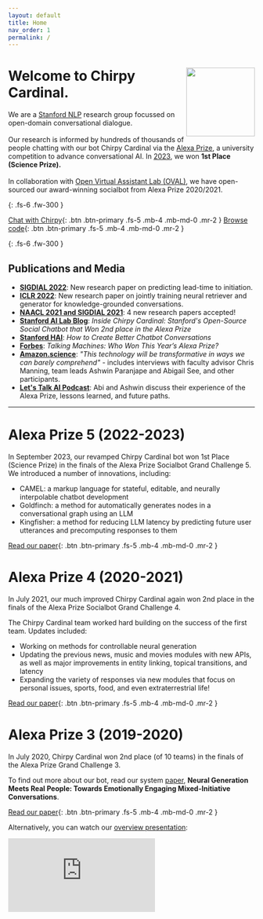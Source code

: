```yaml
---
layout: default
title: Home
nav_order: 1
permalink: /
---
```


<div>
<img style='float:right;' src="{{site.baseurl}}/assets/images/chirpy_logo_optimized.svg" width="140" height="140">
<h1 class='fs-9'> Welcome to <strong>Chirpy Cardinal</strong>. </h1>
We are a <a href="https://nlp.stanford.edu/">Stanford NLP</a> research group focussed on open-domain conversational dialogue. <br><br>
Our research is informed by hundreds of thousands of people chatting with our bot Chirpy Cardinal via the <a href="https://developer.amazon.com/alexaprize">Alexa Prize</a>, a university competition to advance conversational AI. In <a href="https://twitter.com/AmazonScience/status/1701697037807313148">2023</a>, we won <b>1st Place (Science Prize).</b><br><br>
In collaboration with <a href="https://oval.cs.stanford.edu">Open Virtual Assistant Lab (OVAL)</a>, we have open-sourced our award-winning socialbot from Alexa Prize 2020/2021. 
</div>

{: .fs-6 .fw-300 }

[Chat with Chirpy](http://20.80.185.97/static/index.html){: .btn .btn-primary .fs-5 .mb-4 .mb-md-0 .mr-2 }
[Browse code](https://github.com/stanfordnlp/chirpycardinal){: .btn .btn-primary .fs-5 .mb-4 .mb-md-0 .mr-2 }
<!--[View our repo](TBD){: .btn .fs-5 .mb-4 .mb-md-0 }-->

{: .fs-6 .fw-300 }

## Publications and Media
* [**SIGDIAL 2022**](https://aclanthology.org/2022.sigdial-1.22/): New research paper on predicting lead-time to initiation.
* [**ICLR 2022**](https://openreview.net/pdf?id=Vr_BTpw3wz): New research paper on jointly training neural retriever and generator for knowledge-grounded conversations.
* [**NAACL 2021 and SIGDIAL 2021**](/chirpycardinal/publications): 4 new research papers accepted! 
* [**Stanford AI Lab Blog**](https://ai.stanford.edu/blog/chirpy-cardinal/): _Inside Chirpy Cardinal: Stanford's Open-Source Social Chatbot that Won 2nd place in the Alexa Prize_
* [**Stanford HAI**](https://hai.stanford.edu/news/how-create-better-chatbot-conversations): _How to Create Better Chatbot Conversations_
* [**Forbes**](https://www.forbes.com/sites/craigsmith/2020/08/04/talking-machines-who-won-this-years-alexa-prize/#a3a73d54c40f): _Talking Machines: Who Won This Year’s Alexa Prize?_
* [**Amazon.science**](https://www.amazon.science/latest-news/amazon-announces-2020-alexa-prize-winner-emory-university): _"This technology will be transformative in ways we can barely comprehend"_ - includes interviews with faculty advisor Chris Manning, team leads Ashwin Paranjape and Abigail See, and other participants.
* [**Let's Talk AI Podcast**](https://aitalk.podbean.com/e/interview-alexa-prize/): Abi and Ashwin discuss their experience of the Alexa Prize, lessons learned, and future paths.

---

# Alexa Prize 5 (2022-2023)

In September 2023, our revamped Chirpy Cardinal bot won 1st Place (Science Prize) in the finals of the Alexa Prize Socialbot Grand Challenge 5. We introduced a number of innovations, including:
- CAMEL: a markup language for stateful, editable, and neurally interpolable chatbot development
- Goldfinch: a method for automatically generates nodes in a conversational graph using an LLM 
- Kingfisher: a method for reducing LLM latency by predicting future user utterances and precomputing responses to them

[Read our paper](https://assets.amazon.science/c6/bc/589db16944f1a185305802f8393e/chirpy-cardinal-dialogue-distillery-crafting-interpolable-interpretable-and-introspectable-dialogue-from-llms.pdf){: .btn .btn-primary .fs-5 .mb-4 .mb-md-0 .mr-2 }


# Alexa Prize 4 (2020-2021)

In July 2021, our much improved Chirpy Cardinal again won 2nd place in the finals of the Alexa Prize Socialbot Grand Challenge 4.

The Chirpy Cardinal team worked hard building on the success of the first team. Updates included:

- Working on methods for controllable neural generation
- Updating the previous news, music and movies modules with new APIs, as well as major improvements in entity linking, topical transitions, and latency
- Expanding the variety of responses via new modules that focus on personal issues, sports, food, and even extraterrestrial life!

[Read our paper](https://assets.amazon.science/e2/0b/1efe79e34a24bb43661ca8beeb86/neural-neural-everywhere-controlled-generation-meets-scaffolded-structured-dialogue.pdf){: .btn .btn-primary .fs-5 .mb-4 .mb-md-0 .mr-2 }


# Alexa Prize 3 (2019-2020)

In July 2020, Chirpy Cardinal won 2nd place (of 10 teams) in the finals of the Alexa Prize Grand Challenge 3.

To find out more about our bot, read our system [paper](https://arxiv.org/abs/2008.12348), **Neural Generation Meets Real People: Towards Emotionally Engaging Mixed-Initiative Conversations**.

<!-- ![system diagram]({{site.baseurl}}/assets/images/overview_diagram.png) -->

[Read our paper](https://arxiv.org/abs/2008.12348){: .btn .btn-primary .fs-5 .mb-4 .mb-md-0 .mr-2 }

Alternatively, you can watch our [overview presentation](https://youtu.be/2pmAvOJOmGg):
<div class="video-container">
<iframe class="video" src="https://www.youtube.com/embed/2pmAvOJOmGg" frameborder="0" allow="accelerometer; autoplay; clipboard-write; encrypted-media; gyroscope; picture-in-picture" allowfullscreen></iframe>
</div>





